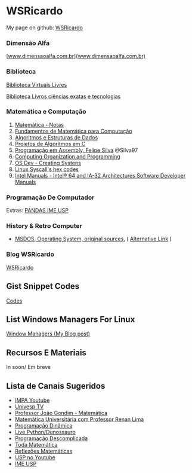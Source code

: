 # WSRicardo

<!--
**wsricardo/wsricardo** is a ✨ _special_ ✨ repository because its `README.md` (this file) appears on your GitHub profile.
Here are some ideas to get you started:
- 🔭 I’m currently working on ...
- 🌱 I’m currently learning ...
- 👯 I’m looking to collaborate on ...
- 🤔 I’m looking for help with ...
- 💬 Ask me about ...
- 📫 How to reach me: ...
- 😄 Pronouns: ...
- ⚡ Fun fact: ...
-->

My page on github: [WSRicardo](https://wsricardo.github.io)

### Dimensão Alfa

[www.dimensaoalfa.com.br](www.dimensaoalfa.com.br)


### Biblioteca

[Biblioteca Virtuais Livres](https://wsricardo.blogspot.com/p/biblioteca-virtuais.html)

[Biblioteca Livros ciências exatas e tecnologias](https://wsricardo.blogspot.com/2022/02/biblioteca-exatec-livros-gratuitos-em.html)


### Matemática e Computação

1. [Matemática - Notas ](https://github.com/wsricardo/matematica) 
2. [Fundamentos de Matemática para Computação](https://wsricardo.blogspot.com/2023/09/fundamentos-de-matematica-para.html)
3. [Algoritmos e Estruturas de Dados](https://algoritmosempython.com.br/)
4. [Projetos de Algoritmos em C](https://www.ime.usp.br/~pf/algoritmos/index.html)
5. [Programação em Assembly, Felipe Silva](https://mentebinaria.gitbook.io/assembly/) @Silva97
6. [Computing Organization and Programming](https://cs.lmu.edu/~ray/classes/sp/)
7. [OS Dev - Creating Systens](https://wiki.osdev.org/Main_Page)
8. [Linux Syscall's hex codes](https://filippo.io/linux-syscall-table/)
9. [Intel Manuals - Intel® 64 and IA-32 Architectures Software Developer Manuals ](https://www.intel.com/content/www/us/en/developer/articles/technical/intel-sdm.html)


### Programação De Computador


Extras: [PANDAS IME USP](https://panda.ime.usp.br/)

### History & Retro Computer

- [MSDOS, Operating System, original sources](https://github.com/microsoft/MS-DOS), ( [Alternative Link](https://github.com/CodesFork/MS-DOS) )

### Blog WSRicardo

[WSRicardo](https://wsricardo.blogspot.com)

## Gist Snippet Codes

[Codes](https://gist.github.com/wsricardo)

## List Windows Managers For Linux

[Window Managers (My Blog post)](https://wsricardo.blogspot.com/2023/06/gerenciadores-de-janelas-windows.html)

## Recursos E Materiais

In soon/ Em breve


## Lista de Canais Sugeridos

* [IMPA Youtube](https://www.youtube.com/c/impabr)
* [Univesp TV](https://www.youtube.com/user/univesptv)
* [Professor João Gondim - Matemática](https://www.youtube.com/@JoaoGondim)
* [Matemática Universitária com Professor Renan Lima](https://www.youtube.com/@matematicauniversitariaRenan)
* [Programação Dinâmica](https://www.youtube.com/c/Programa%C3%A7%C3%A3oDin%C3%A2mica)
* [Live Python/Dunossauro](https://www.youtube.com/@Dunossauro)
* [Programação Descomplicada](https://www.youtube.com/user/progdescomplicada)
* [Toda Matemática](https://www.youtube.com/c/GustavoViegascurso)
* [Reflexões Matemáticas](https://www.youtube.com/c/Reflex%C3%B5esMatem%C3%A1ticasDrDilbertoJ%C3%BAnior)
* [USP no Youtube](https://www.youtube.com/c/CanalUSP)
* [IME USP](https://www.ime.usp.br/)
